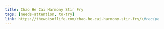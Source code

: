 ```yaml
---
title: Chao He Cai Harmony Stir Fry
tags: [needs-attention, to-try]
link: https://thewoksoflife.com/chao-he-cai-harmony-stir-fry/\#recipe
---
```


